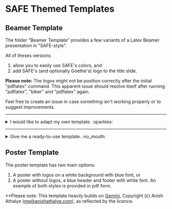# SAFE Themed Templates 

## Beamer Template
The folder "Beamer Template" provides a few variants of a Latex Beamer presentation in "SAFE-style". 

All of theses versions

1) allow you to easily use SAFE's colors, and
2) add SAFE's (and optionally Goethe's) logo to the title slide. 

**Please note:** The logos might not be position correctly after the initial "pdflatex" command. This apparent issue should resolve itself after running "pdflatex", "biber" and "pdflatex" again. 

Feel free to create an issue in case something isn't working properly or to suggest improvements. 

---

<details>
  <summary> I would like to adapt my own template. :sparkles: </summary>
  <br>

<details>
<summary>My template has a sty file/I want to use a sty file.</summary>
<br>
Take a look at the folder "Addon_YourTemplate". 


The folder "styles" contains a simple sty file, which you can either use directly or add the respective lines of code to your current sty file. :smirk:

In addition, be sure to copy the code in "0_Main_with_sty" to your preamble. 

</details>

<details>
<summary>I want the simplest possible code without sty files. </summary>
<br> 
The folder "MinimumExample" is for you! :innocent:
</details>
</details>

----

<details>
<summary>Give me a ready-to-use template. :no_mouth: </summary>
<br>
Check out "MyTemplate". As the name indicates, this is a (streamlined) version of the template I like to use - I hope you will, too! :heart_eyes:


**Folder structure**:
```
├── 0_Loadslides.tex         # Contains all packages and personalizable design options
├── 1_Core.tex               # Home to the content of your slides
├── 2_PresentationOnly.tex   # Imports packages/design options from  0_Loadslides.tex and
                             # contents from 1_Core.tex and wraps them in a beamer presentation
├── styles                   # sty files
├── figures                  # stores logos 

```
Alternatively, you can copy this [overleaf-template](https://www.overleaf.com/read/jfjntqbmgsnr#44c21c).
</details>

## Poster Template
The poster template has two main options: 
1) A poster with logos on a white background with blue font, or
2) A poster without logos, a blue header and footer with white font.
An example of both styles is provided in pdf form.

**Please note: This template heavily builds on [Gemini](https://github.com/anishathalye/gemini), Copyright (c) Anish Athalye (me@anishathalye.com), as reflected by the licence. 
